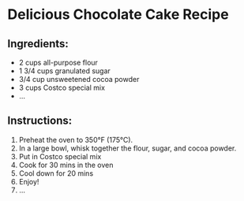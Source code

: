# Delicious Chocolate Cake Recipe

## Ingredients:
- 2 cups all-purpose flour
- 1 3/4 cups granulated sugar
- 3/4 cup unsweetened cocoa powder
- 3 cups Costco special mix
- ...

## Instructions:
1. Preheat the oven to 350°F (175°C).
2. In a large bowl, whisk together the flour, sugar, and cocoa powder.
3. Put in Costco special mix
4. Cook for 30 mins in the oven
5. Cool down for 20 mins
6. Enjoy!
7. ...